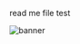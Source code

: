 read me file test


![banner](https://github.com/Magomin/FriblLinkedinScraper/assets/167082719/52eb0eac-035f-46cc-a674-365f9f389ff7)

